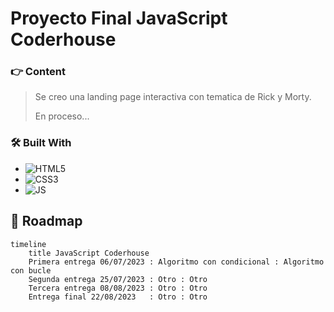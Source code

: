 # Proyecto Final JavaScript Coderhouse

### 👉 Content
> Se creo una landing page interactiva con tematica de Rick y Morty.
> 
>En proceso...

### 🛠 Built With

* ![HTML5](https://img.shields.io/badge/html5-%23E34F26.svg?style=for-the-badge&logo=html5&logoColor=white)
* ![CSS3](https://img.shields.io/badge/css3-%231572B6.svg?style=for-the-badge&logo=css3&logoColor=white)
* ![JS](https://img.shields.io/badge/JavaScript-F7DF1E?style=for-the-badge&logo=javascript&logoColor=black)



##  📅 Roadmap

``` mermaid
timeline
    title JavaScript Coderhouse
    Primera entrega 06/07/2023 : Algoritmo con condicional : Algoritmo con bucle
    Segunda entrega 25/07/2023 : Otro : Otro 
    Tercera entrega 08/08/2023 : Otro : Otro
    Entrega final 22/08/2023   : Otro : Otro
```
